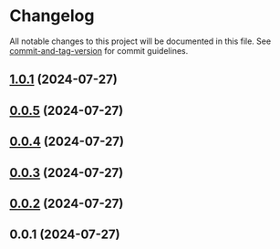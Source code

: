 # Changelog

All notable changes to this project will be documented in this file. See [commit-and-tag-version](https://github.com/absolute-version/commit-and-tag-version) for commit guidelines.

## [1.0.1](https://github.com/Essential-Component-Toolbox/my-external-links/compare/v0.0.5...v1.0.1) (2024-07-27)

## [0.0.5](https://github.com/Essential-Component-Toolbox/my-external-links/compare/v0.0.4...v0.0.5) (2024-07-27)

## [0.0.4](https://github.com/Essential-Component-Toolbox/my-external-links/compare/v0.0.3...v0.0.4) (2024-07-27)

## [0.0.3](https://github.com/Essential-Component-Toolbox/my-external-links/compare/v0.0.2...v0.0.3) (2024-07-27)

## [0.0.2](https://github.com/Essential-Component-Toolbox/my-external-links/compare/v0.0.1...v0.0.2) (2024-07-27)

## 0.0.1 (2024-07-27)
